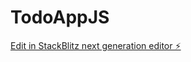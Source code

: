 # TodoAppJS

[Edit in StackBlitz next generation editor ⚡️](https://stackblitz.com/~/github.com/Michelle600/TodoAppJS)